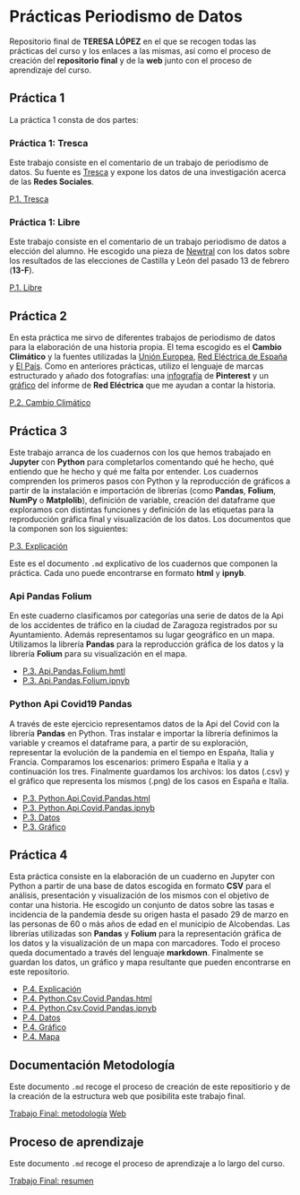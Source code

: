 # Prácticas Periodismo de Datos
Repositorio final de **TERESA LÓPEZ** en el que se recogen todas las prácticas del curso y los enlaces a las mismas, así como el proceso de creación del **repositorio final** y de la **web** junto con el proceso de aprendizaje del curso. 

## Práctica 1
La práctica 1 consta de dos partes:

### Práctica 1: Tresca
Este trabajo consiste en el comentario de un trabajo de periodismo de datos. Su fuente es [Tresca](https://trescaproject.eu/2021/10/07/are-social-media-harmful-yes-say-most-europeans-but-its-complicated/) y expone los datos de una investigación acerca de las **Redes Sociales**.

[P.1. Tresca](practica-1-tresca.md)

### Práctica 1: Libre
Este trabajo consiste en el comentario de un trabajo periodismo de datos a elección del alumno. He escogido una pieza de [Newtral](https://www.newtral.es/pp-vox-resultados-elecciones-castilla-leon/20220214/) con los datos sobre los resultados de las elecciones de Castilla y León del pasado 13 de febrero (**13-F**).

[P.1. Libre](practica-1-libre.md)

## Práctica 2
En esta práctica me sirvo de diferentes trabajos de periodismo de datos para la elaboración de una historia propia. El tema escogido es el **Cambio Climático** y la fuentes utilizadas la [Unión Europea](https://op.europa.eu/en/publication-detail/-/publication/b9a25ba4-9ef6-11ea-9d2d-01aa75ed71a1/language-), [Red Eléctrica de España](https://www.ree.es/es/datos/publicaciones/informe-anual-sistema/avance-del-informe-del-sistema-electrico-espanol-2020) y [El País](https://elpais.com/clima-y-medio-ambiente/cambio-climatico/2021-11-07/como-sera-2060-el-mapa-con-nuestros-posibles-futuros-climaticos.html). Como en anteriores prácticas, utilizo el lenguaje de marcas estructurado y añado dos fotografías: una [infografía](https://i.pinimg.com/originals/39/a1/1d/39a11ddcc1817b1fbeffbf2ef7819b5e.jpg) de **Pinterest** y un [gráfico](https://www.energias-renovables.com/ficheroenergias/fotos/agenda/original/c/coberturadelademanda2020.jpg) del informe de **Red Eléctrica** que me ayudan a contar la historia.

[P.2. Cambio Climático](practica-2.md)

## Práctica 3
Este trabajo arranca de los cuadernos con los que hemos trabajado en **Jupyter** con **Python** para completarlos comentando qué he hecho, qué entiendo que he hecho y qué me falta por entender. Los cuadernos comprenden los primeros pasos con Python y la reproducción de gráficos a partir de la instalación e importación de librerías (como **Pandas**, **Folium**, **NumPy** o **Matplolib**), definición de variable, creación del dataframe que exploramos con distintas funciones y definición de las etiquetas para la reproducción gráfica final y visualización de los datos. Los documentos que la componen son los siguientes:

[P.3. Explicación](practica-3.md)

Este es el documento `.md` explicativo de los cuadernos que componen la práctica. Cada uno puede encontrarse en formato **html** y **ipnyb**.

### Api Pandas Folium 
En este cuaderno clasificamos por categorías una serie de datos de la Api de los accidentes de tráfico en la ciudad de Zaragoza registrados por su Ayuntamiento. Además representamos su lugar geográfico en un mapa. Utilizamos la librería **Pandas** para la reproducción gráfica de los datos y la librería **Folium** para su visualización en el mapa.
- [P.3. Api.Pandas.Folium.hmtl](api-pandas-folium.html)
- [P.3. Api.Pandas.Folium.ipnyb](api-pandas-folium.ipynb)

### Python Api Covid19 Pandas
A través de este ejercicio representamos datos de la Api del Covid con la librería **Pandas** en Python. Tras instalar e importar la librería definimos la variable y creamos el dataframe para, a partir de su exploración, representar la evolución de la pandemia en el tiempo en España, Italia y Francia. Comparamos los escenarios: primero España e Italia y a continuación los tres. Finalmente guardamos los archivos: los datos (.csv) y el gráfico que representa los mismos (.png) de los casos en España e Italia. 
- [P.3. Python.Api.Covid.Pandas.html](python-api-covid19-pandas.html)
- [P.3. Python.Api.Covid.Pandas.ipnyb](python-api-covid19-pandas.ipynb)
- [P.3. Datos](esvsit.csv)
- [P.3. Gráfico](esvsitvsmx.png)

## Práctica 4
Esta práctica consiste en la elaboración de un cuaderno en Jupyter con Python a partir de una base de datos escogida en formato **CSV** para el análisis, presentación y visualización de los mismos con el objetivo de contar una historia. He escogido un conjunto de datos sobre las tasas e incidencia de la pandemia desde su origen hasta el pasado 29 de marzo en las personas de 60 o más años de edad en el municipio de Alcobendas. Las librerías utilizadas son **Pandas** y **Folium** para la representación gráfica de los datos y la visualización de un mapa con marcadores. Todo el proceso queda documentado a través del lenguaje **markdown**. Finalmente se guardan los datos, un gráfico y mapa resultante que pueden encontrarse en este repositorio. 
- [P.4. Explicación](practica-4.md)
- [P.4. Python.Csv.Covid.Pandas.html](python-csv-covid19-pandas.html)
- [P.4. Python.Csv.Covid.Pandas.ipnyb](python-csv-covid19-pandas.ipynb)
- [P.4. Datos](practica-4.csv)
- [P.4. Gráfico](practica-4-grafico.png)
- [P.4. Mapa](practica-4-mapa.html)

## Documentación Metodología
Este documento `.md` recoge el proceso de creación de este repositiorio y de la creación de la estructura web que posibilita este trabajo final.

[Trabajo Final: metodología](metodologia.md)
[Web](https://pontedatos.github.io/Teresalopezlopez/)

## Proceso de aprendizaje
Este documento `.md` recoge el proceso de aprendizaje a lo largo del curso.

[Trabajo Final: resumen](resumen.md)
